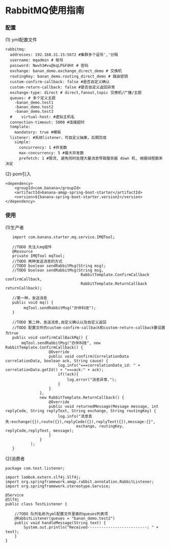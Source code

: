 # RabbitMQ使用指南
### 配置
  (1) yml配置文件
    
    rabbitmq:
      addresses: 192.168.31.15:5672 #集群多个逗号','分隔
      username: mqadmin # 账号
      password: Nwvh3#vu@kqLP&FdHt # 密码
      exchange: banan_demo.exchange_direct_demo # 交换机
      routingKey: banan_demo.routing_direct_demo # 路由密钥
      custom-confirm-callback: false #是否自定义确认
      custom-return-callback: false #是否自定义返回异常
      exchange-type: direct # direct,fanout,topic 交换机/广播/主题
      queues: # 多个定义主题
        -banan_demo.test1
        -banan_demo.test2
        -banan_demo.test3
      #    virtual-host: #虚拟主机名
      connection-timeout: 5000 #连接超时
      template:
        mandatory: true #模板
      listener: #系统listener，可自定义抽象，后期完成
        simple:
          concurrency: 1 #并发数
          max-concurrency: 5 #最大并发数
          prefetch: 1 #限流, 避免同时处理大量消息导致服务器 down 机, 根据线程数来决定
          
  (2) pom引入
   
    <dependency>
        <groupId>com.banana</groupId>
        <artifactId>banana-amqp-spring-boot-starter</artifactId>
        <version>${banana-spring-boot-starter.version}</version>
    </dependency>
    
### 使用
  
  (1)生产者
        
       import com.banana.starter.mq.service.IMQTool;
        
       //TODO 先注入mq组件
       @Resource
       private IMQTool mqTool;
       //TODO 两种发送消息的方式
       //TODO boolean sendRabbitMsg(String msg);
       //TODO boolean sendRabbitMsg(String msg,
       								 RabbitTemplate.ConfirmCallback confirmCallback,
       								 RabbitTemplate.ReturnCallback returnCallback);
       
       //第一种，发送消息
       public void mq() {
            mqTool.sendRabbitMsg("办伴科技");
       }
       
       //TODO 第二种，发送消息,自定义确认以及自定义返回
       //TODO 配置文件的custom-confirm-callback和custom-return-callback要设置为true
       public void confirmCallBackMq() {
           mqTool.sendRabbitMsg("办伴科技", new RabbitTemplate.ConfirmCallback() {
                       @Override
                       public void confirm(CorrelationData correlationData, boolean ack, String cause) {
                           log.info("===correlationData_id: " + correlationData.getId() + "===ack:" + ack);
                           if(!ack){
                               log.error("消息异常.");
                           }
                       }
                   },
                   new RabbitTemplate.ReturnCallback() {
                       @Override
                       public void returnedMessage(Message message, int replyCode, String replyText, String exchange, String routingKey) {
                           log.info("消息丢失:exchange({}),route({}),replyCode({}),replyText({}),message:{}",
                                   exchange, routingKey, replyCode,replyText, message);
                       }
                   }
               );
       }
       
  (2)消费者
    
    package com.test.listener;
    
    import lombok.extern.slf4j.Slf4j;
    import org.springframework.amqp.rabbit.annotation.RabbitListener;
    import org.springframework.stereotype.Service;
    
    @Service
    @Slf4j
    public class TestListener {
        
        //TODO 队列名称为yml配置文件里面的queues列表项
        @RabbitListener(queues = "banan_demo.test2")
        public void handleMessage(String text) {
            System.out.println("Received--------------------------: " + text);
        }
    }
